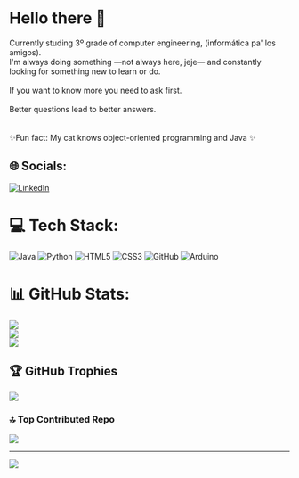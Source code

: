 # Hello there 👋

Currently studing 3º grade of computer engineering, (informática pa' los amigos).<br>I'm always doing something —not always here, jeje— and constantly looking for something new to learn or do.<br><br>If you want to know more you need to ask first.<br><br>Better questions lead to better answers.<br><br><br>✨Fun fact: My cat knows object-oriented programming and Java ✨


## 🌐 Socials:
[![LinkedIn](https://img.shields.io/badge/LinkedIn-%230077B5.svg?logo=linkedin&logoColor=white)](https://linkedin.com/in/https://www.linkedin.com/in/alejandro-fern%C3%A1ndez-ambr%C3%B3s-15765827b/) 

# 💻 Tech Stack:
![Java](https://img.shields.io/badge/java-%23ED8B00.svg?style=flat&logo=openjdk&logoColor=white) ![Python](https://img.shields.io/badge/python-3670A0?style=flat&logo=python&logoColor=ffdd54) ![HTML5](https://img.shields.io/badge/html5-%23E34F26.svg?style=flat&logo=html5&logoColor=white) ![CSS3](https://img.shields.io/badge/css3-%231572B6.svg?style=flat&logo=css3&logoColor=white) ![GitHub](https://img.shields.io/badge/github-%23121011.svg?style=flat&logo=github&logoColor=white) ![Arduino](https://img.shields.io/badge/-Arduino-00979D?style=flat&logo=Arduino&logoColor=white)
# 📊 GitHub Stats:
![](https://github-readme-stats.vercel.app/api?username=aferamb&theme=radical&hide_border=true&include_all_commits=false&count_private=true)<br/>
![](https://github-readme-streak-stats.herokuapp.com/?user=aferamb&theme=radical&hide_border=true)<br/>
![](https://github-readme-stats.vercel.app/api/top-langs/?username=aferamb&theme=radical&hide_border=true&include_all_commits=false&count_private=true&layout=compact)

## 🏆 GitHub Trophies
![](https://github-profile-trophy.vercel.app/?username=aferamb&theme=monokai&no-frame=true&no-bg=true&margin-w=4)

### 🔝 Top Contributed Repo
![](https://github-contributor-stats.vercel.app/api?username=aferamb&limit=5&theme=radical&combine_all_yearly_contributions=true)

---
[![](https://visitcount.itsvg.in/api?id=aferamb&icon=0&color=0)](https://visitcount.itsvg.in)

<!-- Proudly created with GPRM ( https://gprm.itsvg.in ) -->
